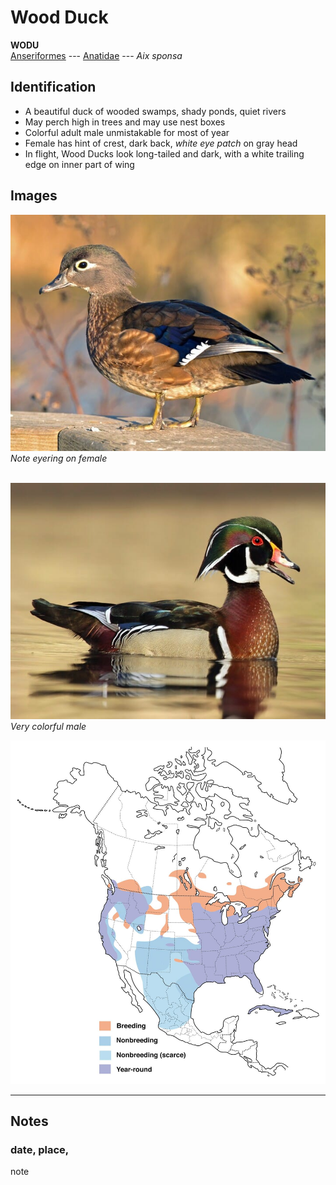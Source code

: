 # Wood Duck
**WODU**  
[Anseriformes](ANSERIFORMES/) --- [Anatidae](/ANATIDAE/) --- *Aix sponsa*

## Identification
- A beautiful duck of wooded swamps, shady ponds, quiet rivers
- May perch high in trees and may use nest boxes
- Colorful adult male unmistakable for most of year
- Female has hint of crest, dark back, *white eye patch* on gray head
- In flight, Wood Ducks look long-tailed and dark, with a white trailing edge on inner part of wing

## Images
!["Female"](/BIRD.GUIDE/IMAGES/wodu.female.jpg)</br>
*Note eyering on female* </br></br>

![Male](/BIRD.GUIDE/IMAGES/wodu.male.jpg)</br>
*Very colorful male*

![Map](/BIRD.GUIDE/IMAGES/wodu.map.jpg)

----
## Notes
### date, place,
note

